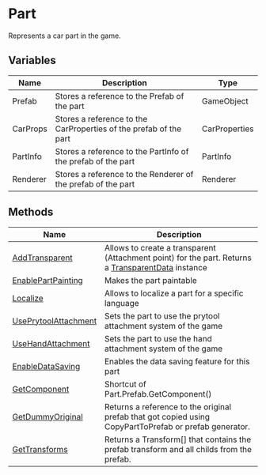 # Part <!-- {docsify-ignore} -->

Represents a car part in the game. 

## Variables <!-- {docsify-ignore} -->

Name | Description | Type
----- | ----------- | ----
Prefab | Stores a reference to the Prefab of the part | GameObject
CarProps | Stores a reference to the CarProperties of the prefab of the part | CarProperties
PartInfo | Stores a reference to the PartInfo of the prefab of the part | PartInfo
Renderer | Stores a reference to the Renderer of the prefab of the part | Renderer

## Methods <!-- {docsify-ignore} -->
Name | Description
----- | -----------
[AddTransparent](api/part/setuptransparent.md) | Allows to create a transparent (Attachment point) for the part. Returns a [TransparentData](api/transparentdata.md) instance
[EnablePartPainting](api/part/enablepartpainting.md) | Makes the part paintable
[Localize](api/part/localize.md) | Allows to localize a part for a specific language
[UsePrytoolAttachment](api/part/useprytoolattachment.md) | Sets the part to use the prytool attachment system of the game
[UseHandAttachment](api/part/usehandattachment.md) | Sets the part to use the hand attachment system of the game
[EnableDataSaving](api/part/enabledatasaving.md) | Enables the data saving feature for this part
[GetComponent](api/part/getcomponent.md) | Shortcut of Part.Prefab.GetComponent<T>()
[GetDummyOriginal](api/part/getdummyoriginal.md) | Returns a reference to the original prefab that got copied using CopyPartToPrefab or prefab generator.
[GetTransforms](api/part/gettransforms.md) | Returns a Transform[] that contains the prefab transform and all childs from the prefab.